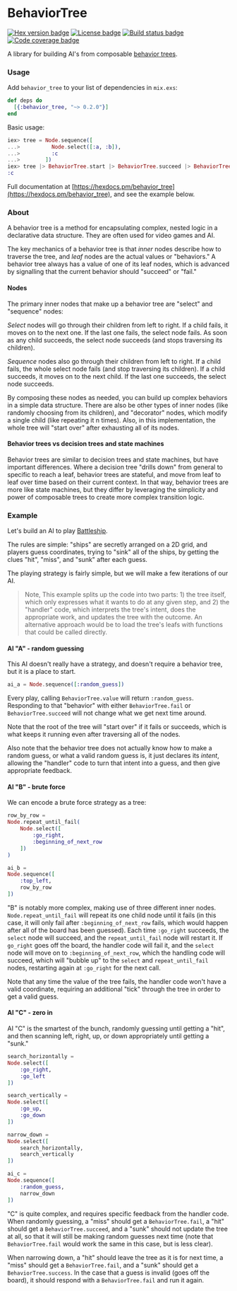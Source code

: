 # BehaviorTree

[![Hex version badge](https://img.shields.io/hexpm/v/behavior_tree.svg)](https://hex.pm/packages/behavior_tree)
[![License badge](https://img.shields.io/hexpm/l/behavior_tree.svg)](https://github.com/jschomay/elixir-behavior-tree/blob/master/LICENSE)
[![Build status badge](https://img.shields.io/circleci/project/github/jschomay/elixir-behavior-tree/master.svg)](https://circleci.com/gh/jschomay/elixir-behavior-tree/tree/master)
[![Code coverage badge](https://img.shields.io/codecov/c/github/jschomay/elixir-behavior-tree/master.svg)](https://codecov.io/gh/jschomay/elixir-behavior-tree/branch/master)

A library for building AI's from composable [behavior trees](https://en.wikipedia.org/wiki/Behavior_tree_(artificial_intelligence,_robotics_and_control)).

### Usage

Add `behavior_tree` to your list of dependencies in `mix.exs`:

```elixir
def deps do
  [{:behavior_tree, "~> 0.2.0"}]
end
```

Basic usage:

```elixir
iex> tree = Node.sequence([
...>          Node.select([:a, :b]),
...>          :c
...>        ])
iex> tree |> BehaviorTree.start |> BehaviorTree.succeed |> BehaviorTree.value
:c
```

Full documentation at [https://hexdocs.pm/behavior_tree](https://hexdocs.pm/behavior_tree), and see the example below.

### About

A behavior tree is a method for encapsulating complex, nested logic in a declarative data structure.  They are often used for video games and AI.

The key mechanics of a behavior tree is that _inner_ nodes describe how to traverse the tree, and _leaf_ nodes are the actual values or "behaviors."  A behavior tree always has a value of one of its leaf nodes, which is advanced by signalling that the current behavior should "succeed" or "fail."

#### Nodes

The primary inner nodes that make up a behavior tree are "select" and "sequence" nodes:

_Select_ nodes will go through their children from left to right.  If a child fails, it moves on to the next one.  If the last one fails, the select node fails.  As soon as any child succeeds, the select node succeeds (and stops traversing its children).

_Sequence_ nodes also go through their children from left to right.  If a child fails, the whole select node fails (and stop traversing its children).  If a child succeeds, it moves on to the next child.  If the last one succeeds, the select node succeeds.

By composing these nodes as needed, you can build up complex behaviors in a simple data structure.  There are also be other types of inner nodes (like randomly choosing from its children), and "decorator" nodes, which modify a single child (like repeating it n times).  Also, in this implementation, the whole tree will "start over" after exhausting all of its nodes.

#### Behavior trees vs decision trees and state machines

Behavior trees are similar to decision trees and state machines, but have important differences.  Where a decision tree "drills down" from general to specific to reach a leaf, behavior trees are stateful, and move from leaf to leaf over time based on their current context.  In that way, behavior trees are more like state machines, but they differ by leveraging the simplicity and power of composable trees to create more complex transition logic.

### Example

Let's build an AI to play [Battleship](https://en.wikipedia.org/wiki/Battleship_(game)).

The rules are simple: "ships" are secretly arranged on a 2D grid, and players guess coordinates, trying to "sink" all of the ships, by getting the clues "hit", "miss", and "sunk" after each guess.

The playing strategy is fairly simple, but we will make a few iterations of our AI.

> Note, This example splits up the code into two parts: 1) the tree itself, which only expresses what it wants to do at any given step, and 2) the "handler" code, which interprets the tree's intent, does the appropriate work, and updates the tree with the outcome.  An alternative approach would be to load the tree's leafs with functions that could be called directly.

#### AI "A" - random guessing

This AI doesn't really have a strategy, and doesn't require a behavior tree, but it is a place to start.

```elixir
ai_a = Node.sequence([:random_guess])
```

Every play, calling `BehaviorTree.value` will return `:random_guess`.  Responding to that "behavior" with either `BehaviorTree.fail` or `BehaviorTree.succeed` will not change what we get next time around.

Note that the root of the tree will "start over" if it fails or succeeds, which is what keeps it running even after traversing all of the nodes.

Also note that the behavior tree does not actually know how to make a random guess, or what a valid random guess is, it just declares its _intent_, allowing the "handler" code to turn that intent into a guess, and then give appropriate feedback.

#### AI "B" - brute force

We can encode a brute force strategy as a tree:

```elixir
row_by_row =
Node.repeat_until_fail(
    Node.select([
        :go_right,
        :beginning_of_next_row
    ])
)

ai_b =
Node.sequence([
    :top_left,
    row_by_row
])
```

"B" is notably more complex, making use of three different inner nodes.  `Node.repeat_until_fail` will repeat its one child node until it fails (in this case, it will only fail after `:beginning_of_next_row` fails, which would happen after all of the board has been guessed).  Each time `:go_right` succeeds, the `select` node will succeed, and the `repeat_until_fail` node will restart it.  If `go_right` goes off the board, the handler code will fail it, and the `select` node will move on to `:beginning_of_next_row`, which the handling code will succeed, which will "bubble up" to the `select` and `repeat_until_fail` nodes, restarting again at `:go_right` for the next call.

Note that any time the value of the tree fails, the handler code won't have a valid coordinate, requiring an additional "tick" through the tree in order to get a valid guess.

#### AI "C" - zero in

AI "C" is the smartest of the bunch, randomly guessing until getting a "hit", and then scanning left, right, up, or down appropriately until getting a "sunk."

```elixir
search_horizontally =
Node.select([
    :go_right,
    :go_left
])

search_vertically =
Node.select([
    :go_up,
    :go_down
])

narrow_down =
Node.select([
    search_horizontally,
    search_vertically
])

ai_c =
Node.sequence([
    :random_guess,
    narrow_down
])
```

"C" is quite complex, and requires specific feedback from the handler code.  When randomly guessing, a "miss" should get a `BehaviorTree.fail`, a "hit" should get a `BehaviorTree.succeed`, and a "sunk" should not update the tree at all, so that it will still be making random guesses next time (note that `BehaviorTree.fail` would work the same in this case, but is less clear).

When narrowing down, a "hit" should leave the tree as it is for next time, a "miss" should get a `BehaviorTree.fail`, and a "sunk" should get a `BehaviorTree.success`.  In the case that a guess is invalid (goes off the board), it should respond with a `BehaviorTree.fail` and run it again.
